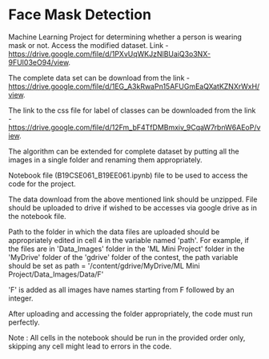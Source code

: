 # Face Mask Detection
Machine Learning Project for determining whether a person is wearing mask or not.
Access the modified dataset. Link - https://drive.google.com/file/d/1PXvUqWKJzNlBUaiQ3o3NX-9FUI03eO94/view.

The complete data set can be download from the link - https://drive.google.com/file/d/1EG_A3kRwaPn15AFUGmEaQXatKZNXrWxH/view.

The link to the css file for label of classes can be downloaded from the link - https://drive.google.com/file/d/12Fm_bF4TfDMBmxiv_9CqaW7rbnW6AEoP/view.

The algorithm can be extended for complete dataset by putting all the images in a single folder and renaming them appropriately.

Notebook file (B19CSE061_B19EE061.ipynb) file to be used to access the code for the project.

The data download from the above mentioned link should be unzipped. File should be uploaded to drive if wished to be accesses via google drive as in the notebook file.

Path to the folder in which the data files are uploaded should be appropriately edited in cell 4 in the variable named 'path'. For example, if the files are in 'Data_Images' folder in the 'ML Mini Project' folder in the 'MyDrive' folder of the 'gdrive' folder of the contest, the path variable should be set as 
path = '/content/gdrive/MyDrive/ML Mini Project/Data_Images/Data/F'

'F' is added as all images have names starting from F followed by an integer.

After uploading and accessing the folder appropriately, the code must run perfectly.

Note : All cells in the notebook should be run in the provided order only, skipping any cell might lead to errors in the code.
